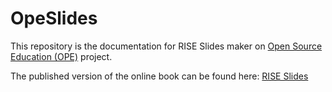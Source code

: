 # OpeSlides

This repository is the documentation for RISE Slides maker on [Open Source Education (OPE)](https://github.com/OPEFFORT/ope) project. 

The published version of the online book can be found here:
[RISE Slides](https://yiqinzhang.github.io/OpeSlides/intro.html)
